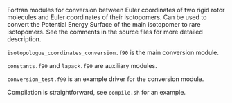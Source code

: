 Fortran modules for conversion between Euler coordinates of two rigid rotor molecules and Euler coordinates of their isotopomers.
Can be used to convert the Potential Energy Surface of the main isotopomer to rare isotopomers. See the comments in the source files for more detailed description.

`isotopologue_coordinates_conversion.f90` is the main conversion module. 

`constants.f90` and `lapack.f90` are auxiliary modules.

`conversion_test.f90` is an example driver for the conversion module.

Compilation is straightforward, see `compile.sh` for an example.
